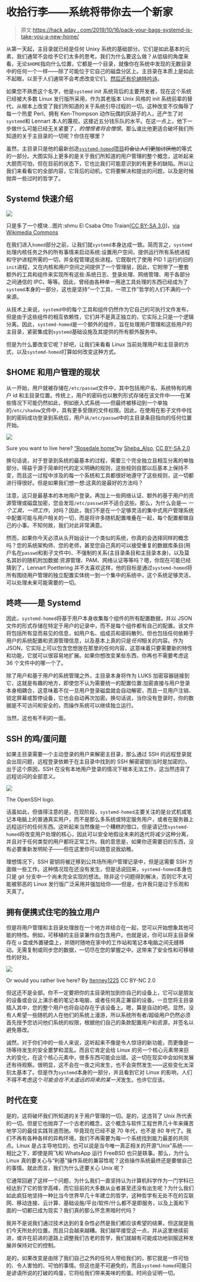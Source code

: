# 收拾行李——系统将带你去一个新家

> 原文:[https://hack aday . com/2019/10/16/pack-your-bags-systemd-is-take-you-a-new-home/](https://hackaday.com/2019/10/16/pack-your-bags-systemd-is-taking-you-to-a-new-home/)

从第一天起，主目录就已经是任何 Unixy 系统的基础部分。它们是如此基本的元素，我们通常不会给予它们太多的思考。我们为什么要这么做？从低级的角度来看，无论`$HOME`指向什么位置，它都是一个目录，就像你在系统中发现的无数目录中的任何一个一样——除了可能位于它自己的磁盘分区上。主目录在本质上是如此不起眼，以至于人们通常不会考虑改变它们。[然后还有伦纳特吟诗](https://cfp.all-systems-go.io/ASG2019/talk/VSQRXA/)。

如果您不熟悉这个名字，他是`systemd` init 系统背后的主要开发者，现在这个系统已经被大多数 Linux 发行版所采用，作为其老版本 Unix 风格的 init 系统前辈的替代，从根本上改变了我们所知道的关于系统引导过程的一切。这种改变不仅侮辱了每一个热爱 Perl、拥有 Ken-Thompson 动作玩偶的灰胡子的人，还产生了对`systemd`和 Lennart 本人的蔑视，这接近五分钱乐队的水平。在这一点上，他下一步做什么可能已经无关紧要了，*的憎恨者将会憎恨*。那么谁比他更适合破坏我们所知道的关于主目录的一切呢？你住在哪里？

虽然，主目录只是他的最新创造[`systemd-homed`项目](https://github.com/poettering/systemd/tree/homed)~~将会让人们更加讨厌他~~的等式的一部分。大图实际上更多的是关于我们所知道的用户管理的整个概念，这听起来大胆而可怕，但在目前的状态下，它也比我们可能意识到的有更多的缺陷。所以让我们来看看它的全部内容，它背后的动机，它将要解决和提出的问题，以及是时候抛弃一些过时的哲学了。

## Systemd 快速介绍

[![](../Images/57be9530a6104077ee39dbc3fd05161a.png)](https://hackaday.com/wp-content/uploads/2019/10/Systemd_components2.png) 

只是多了一个模块…图片:shmu El Csaba Otto Traian[[CC BY-SA 3.0](https://creativecommons.org/licenses/by-sa/3.0)]，[via Wikimedia Commons](https://commons.wikimedia.org/wiki/File:Systemd_components.svg)

在我们进入`homed`部分之前，让我们就`systemd`本身达成一致。简而言之，`systemd`处理内核任务之外的所有事情来启动系统:设置用户空间，提供运行所有系统进程和守护进程所需的一切，并全程管理这些进程。它既取代了使用 PID 1 运行的旧的`init`进程，又在内核和用户空间之间提供了一个管理层，因此，它附带了一整套额外的工具和组件来实现所有这些:系统日志、登录处理、网络管理、用于各部分之间通信的 IPC，等等。因此，曾经由各种单一用途工具处理的东西已经成为了`systemd`本身的一部分，这也是坚持“一个工具，一项工作”哲学的人们不满的一个来源。

从技术上来说，`systemd`中的每个工具和组件仍然作为它自己的可执行文件发布，但是由于这些组件的相互依赖性，它们并不是真正独立的，它实际上只是一个逻辑分离。因此，`systemd-homed`是一个额外的组件，旨在处理用户管理和这些用户的主目录，紧密集成到`systemd`基础设施及其提供的所有额外服务中。

但是为什么要改变它呢？好吧，让我们来看看 Linux 当前处理用户和主目录的方式，以及`systemd-homed`打算如何改变这种方式。

## $HOME 和用户管理的现状

从一开始，用户就被存储在`/etc/passwd`文件中，其中包括用户名、系统特有的用户 id 和主目录位置。传统上，用户的密码也以散列形式存储在该文件中——在某些情况下可能仍然如此，例如嵌入式系统——但最终被移动到一个单独的`/etc/shadow`文件中，具有更多受限的文件权限。因此，在使用在影子文件中找到的密码成功登录到系统后，用户从`/etc/passwd`中的主目录条目指向的任何位置开始。

[![](../Images/5cf52eb35b4f76c7d856084432bb18e1.png)](https://hackaday.com/wp-content/uploads/2019/10/8549350013_33bfbb74cc_b.jpg)

Sure you want to live here? [“Rosedale home”](https://www.flickr.com/photos/34534185@N00/8549350013)by [Sheba_Also](https://www.flickr.com/photos/34534185@N00), [CC BY-SA 2.0](https://creativecommons.org/licenses/by-sa/2.0/?ref=ccsearch&atype=html)

换句话说，对于登录到系统的最基本的过程，需要三个完全独立且相互分离的单独部分。得益于源于简单时代的定义明确的规则，这些规则自那以后基本上保持不变，而且这一过程中涉及的每一个系统和工具都很好地遵守了这些规则，这一切都进行得很好。但是如果我们想一想:这真的是最好的方法吗？

注意，这只是最基本的本地用户登录。再加上一些网络认证、额外的基于用户的资源管理或磁盘加密，您会发现`/etc/passwd`并不适合这些。那么，为什么会是— *一个工具，一项工作*，对吗？因此，我们不是在一个足够灵活的集中式用户管理系统中配置可能与用户相关的一切，而是将许多随机配置堆叠在一起，每个配置都做自己的小事。不知何故，我们对此非常满意。

然而，如果你今天必须从头开始设计一个类似的系统，你真的会选择同样的概念吗？您的系统架构师、您的老师，甚至您自己真的可以接受重复的数据库条目(用户名在`passwd`和影子文件中)、不强制的关系(主目录条目和主目录本身)，以及莫名其妙的随机附加数据:资源管理、PAM、网络认证等等吗？嗯，你现在可能已经猜到了，Lennart Poettering 并不太喜欢这样，他的目标是通过`systemd-homed`将所有围绕用户管理的独立配置实体统一到一个集中的系统中，这个系统足够灵活，可以处理未来可能需要的一切。

## 咚咚——是 Systemd

因此，`systemd-homed`将基于用户本身收集每个组件的所有配置数据，并以 JSON 文件的形式存储在特定于用户的记录中，而不是每个组件都有自己的配置。该文件将包括所有显而易见的信息，如用户名、组成员和密码散列，但也包括任何依赖于用户的系统配置和资源管理信息，以及基本上真的只是*任何*相关的内容。作为 JSON，它实际上可以包含您想放在那里的任何内容，这意味着只要需要新的特性和功能，它就可以很容易地扩展。如果你想改变某些东西，你再也不需要考虑这 36 个文件中的哪一个了。

除了用户和基于用户的系统管理之外，主目录本身将作为 LUKS 加密容器链接到它，这就是有趣的地方，即使您不认为需要统一的配置位置:加密直接与用户登录本身相耦合，这意味着不仅一旦用户登录磁盘就会自动解密，而且一旦用户注销、锁定屏幕或暂停设备，它也会自动再次加密。换句话说，当你没有登录时，你的数据是不可访问和安全的，而操作系统可以继续独立运行。

当然，这也有不利的一面。

## SSH 的鸡/蛋问题

如果主目录需要一个主动登录的用户来解密主目录，那么通过 SSH 的远程登录就会出现问题，远程登录依赖于在主目录中找到的 SSH 解密密钥(当时是加密的)。出于这个原因，SSH 在没有本地用户登录的情况下根本无法工作，这当然违背了远程访问的全部意义。

[![](../Images/89bc39eb8d315ce80f51f5c9978d134f.png)](https://hackaday.com/wp-content/uploads/2019/09/OpenSSH_logo.png)

The OpenSSH logo.

话虽如此，但值得注意的是，在现阶段，`systemd-homed`主要关注的是台式机或笔记本电脑上的普通真实用户，而不是那么多系统或特定服务用户，或者在服务器上远程运行的任何东西。这听起来当然像是一个糟糕的借口，但是请记住`systemd-homed`将改变用户处理的核心，因此可以安全地假设未来的迭代将减少这种分离，并且对于任何类型的用户都将正常工作。我的意思是，如果你还需要旧的东西，没有必要重新发明轮子——但在这里你可以随意说我幼稚。

理想情况下，SSH 密钥将被迁移到公共场所用户管理记录中，但是这需要 SSH 方面做一些工作。这种情况现在还没有发生，但是话说回来，`systemd-homed`本身也只是 git 分支中一个尚未完全实现的想法。除非这个问题得到解决，否则它不太可能被邪恶的 Linux 发行版广泛采用并强加给你——但是，也许我只是过于乐观和天真了。

## 拥有便携式住宅的独立用户

但是将用户管理和主目录处理放在一个地方并结合在一起，您可以开始想象其他可能的特性。例如，可移植的主目录兼作自包含用户。也就是说，你可以将主目录保存在 u 盘或外置硬盘上，并随时随地在家中的工作站和笔记本电脑之间无缝移动。无需复制或同步您的数据，一切尽在您的掌握之中。这带来了安全性和可移植性的好处。

[![](../Images/a041076cad0a14c44c2447f7caff6eb4.png)](https://hackaday.com/wp-content/uploads/2019/10/14707274736_fa6b738f2c_b.jpg)

Or would you rather live here? By [ltenney1225](https://www.flickr.com/photos/57545119@N04/14707274736) CC BY-NC 2.0

但这还不是全部。你不一定要把你的主目录附加到你自己的设备上，它可以是朋友的设备或会议上演示者的笔记本电脑，或者任何真正兼容的设备。一旦您将主目录插入其中，您的整个用户也将自动存在于该设备上。嗯，算是自动的吧。显然，没有人希望一些随机的人在他们的系统上漫游，所以系统所有者/超级用户仍然必须首先授予您访问他们系统的权限，根据他们自己的条款配置用户和资源，并签名以避免篡改。

诚然，对于你们中的一些人来说，这听起来不像是令人惊讶的新功能，而更像是一场等待发生的安全噩梦和混乱。而且它肯定会给 Linux 的另一个核心元素带来巨大的变化，在这个核心元素中，很多东西可能会出错。这一切在现实中会如何发展还有待观察。很明显，这不会在一夜之间发生，也不会突然发生——这些变化太深刻太基本了。但是作为`systemd`本身的一部分，并且看到它对 Linux 的影响，人们不得不考虑这个*可能会在不太遥远的将来的某一天*发生。也许它应该。

## 时代在变

是的，这将破坏我们所知道的关于用户管理的一切。是的，这违背了 Unix 所代表的一切。但是它也抛弃了一个古老的概念，这个概念与软件工程世界几十年来痛苦地学习的最佳实践背道而驰。毕竟现在已经不是 70 年代，也不是 80 年代了。我们不再有各种各样的异构环境，我们不再需要为每一个系统找到能力最差的共同点。Linux 是占主导地位的，也可以说是当今唯一真正相关的开源“Unix”系统——相比之下，即使是网飞和 WhatsApp 运行 FreeBSD 也只是轶事。那么，为什么 Linux 真的要关心与“利基”操作系统的兼容性呢？这些操作系统最终还是要做自己的事情。就此而言，我们为什么还要关心 Unix 呢？

它通常回避了这样一个问题，为什么我们一直坚持认为计算机科学作为一门学科已经达到了它的哲学高峰，而它目前的大多数从业者甚至还没有出生呢？为什么我们如此疯狂地坚持一种比当今世界早几十年建立的哲学，这种哲学有无处不在的互联网、移动连接、云计算、基础设施/平台/软件/什么都不是即服务，以及上面和下面的一切都已成为现实？我们真的那么怀念黑暗时代吗？

我并不是说我们通过技术达到的复杂性必然是我们都应该希望的结果，但这就是我们今天所处的位置。而且只会越来越糟。我们越早接受这一点，并从这里继续前进，或许在前进的道路上调整我们古老的哲学，我们就越有可能成功地驯服这种发展并保持对它的控制。

是的，如果改变是由除了我们自己之外的任何人带给我们的，那它就是一件可怕的、令人害怕的、可怕的事情。但这也是不可避免的，而且`systemd-homed`可能只是谚语所说的打破的鸡蛋，它将给我们带来美味的煎蛋。时间会证明一切。